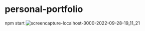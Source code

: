 # personal-portfolio
npm start
![screencapture-localhost-3000-2022-09-28-19_11_21](https://user-images.githubusercontent.com/109949736/193735280-9b3bf092-2dbe-48cf-9788-db754ddf3f22.png)
